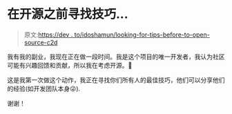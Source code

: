 # 在开源之前寻找技巧...

> 原文:[https://dev . to/idoshamun/looking-for-tips-before-to-open-source-c2d](https://dev.to/idoshamun/looking-for-tips-before-going-open-source-c2d)

我有我的副业，我现在正在做一段时间。我是这个项目的唯一开发者，我认为社区可能有兴趣回馈和贡献，所以我在考虑开源。🤔

这是我第一次做这个动作，我正在寻找你们所有人的最佳技巧，他们可以分享他们的经验(如开发团队本身😜).

谢谢！